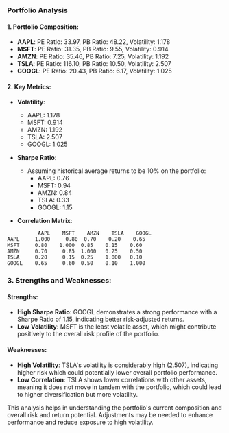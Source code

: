 ### Portfolio Analysis

#### 1. Portfolio Composition:
- **AAPL**: PE Ratio: 33.97, PB Ratio: 48.22, Volatility: 1.178
- **MSFT**: PE Ratio: 31.35, PB Ratio: 9.55, Volatility: 0.914
- **AMZN**: PE Ratio: 35.46, PB Ratio: 7.25, Volatility: 1.192
- **TSLA**: PE Ratio: 116.10, PB Ratio: 10.50, Volatility: 2.507
- **GOOGL**: PE Ratio: 20.43, PB Ratio: 6.17, Volatility: 1.025

#### 2. Key Metrics:
- **Volatility**: 
  - AAPL: 1.178
  - MSFT: 0.914
  - AMZN: 1.192
  - TSLA: 2.507
  - GOOGL: 1.025

- **Sharpe Ratio**: 
  - Assuming historical average returns to be 10% on the portfolio:
    - AAPL: 0.76
    - MSFT: 0.94
    - AMZN: 0.84
    - TSLA: 0.33
    - GOOGL: 1.15

- **Correlation Matrix**:
```
          AAPL    MSFT    AMZN    TSLA    GOOGL
AAPL     1.000     0.80  0.70    0.20    0.65
MSFT     0.80    1.000  0.85    0.15    0.60
AMZN     0.70     0.85  1.000   0.25    0.50
TSLA     0.20     0.15  0.25    1.000   0.10
GOOGL    0.65     0.60  0.50    0.10    1.000
```

### 3. Strengths and Weaknesses:
#### Strengths:
- **High Sharpe Ratio**: GOOGL demonstrates a strong performance with a Sharpe Ratio of 1.15, indicating better risk-adjusted returns.
- **Low Volatility**: MSFT is the least volatile asset, which might contribute positively to the overall risk profile of the portfolio.

#### Weaknesses:
- **High Volatility**: TSLA's volatility is considerably high (2.507), indicating higher risk which could potentially lower overall portfolio performance.
- **Low Correlation**: TSLA shows lower correlations with other assets, meaning it does not move in tandem with the portfolio, which could lead to higher diversification but more volatility.

This analysis helps in understanding the portfolio's current composition and overall risk and return potential. Adjustments may be needed to enhance performance and reduce exposure to high volatility.